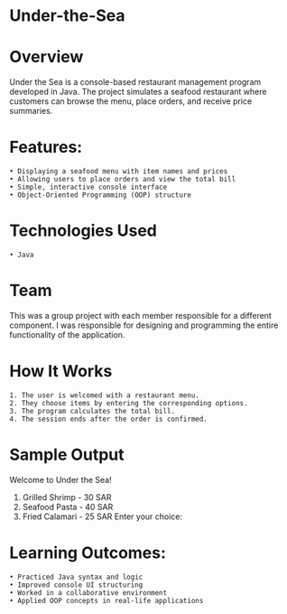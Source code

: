 # Under-the-Sea

# Overview

Under the Sea is a console-based restaurant management program developed in Java. The project simulates a seafood restaurant where customers can browse the menu, place orders, and receive price summaries.

# Features:
	• Displaying a seafood menu with item names and prices
	• Allowing users to place orders and view the total bill
	• Simple, interactive console interface
	• Object-Oriented Programming (OOP) structure

# Technologies Used
	• Java

# Team

This was a group project with each member responsible for a different component. I was responsible for designing and programming the entire functionality of the application.

# How It Works
	1. The user is welcomed with a restaurant menu.
	2. They choose items by entering the corresponding options.
	3. The program calculates the total bill.
	4. The session ends after the order is confirmed.

# Sample Output

Welcome to Under the Sea!
1. Grilled Shrimp - 30 SAR
2. Seafood Pasta - 40 SAR
3. Fried Calamari - 25 SAR
Enter your choice:

# Learning Outcomes:
	• Practiced Java syntax and logic
	• Improved console UI structuring
	• Worked in a collaborative environment
	• Applied OOP concepts in real-life applications

